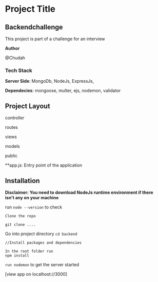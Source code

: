 # Project Title


## Backendchallenge

This project is part of a challenge for an interview

**Author** 

 @Chudah
 
### Tech Stack
**Server Side**: MongoDb, NodeJs, ExpressJs,

**Dependecies**: mongoose, multer, ejs, nodemon, validator

## Project Layout
  controller
  
  routes
  
  views
  
  models
 
  public
  
  **app.js: Entry point of the application 

## Installation
**Disclaimer: You need to download NodeJs runtime environment if there isn't any on your machine**

run `node --version` to check

```
Clone the repo

git clone ....
```

Go into project directory
`cd backend`

```
//Install packages and dependencies

In the root folder run
npm install
```

`run nodemon` to get the server started

[view app on localhost://3000]
